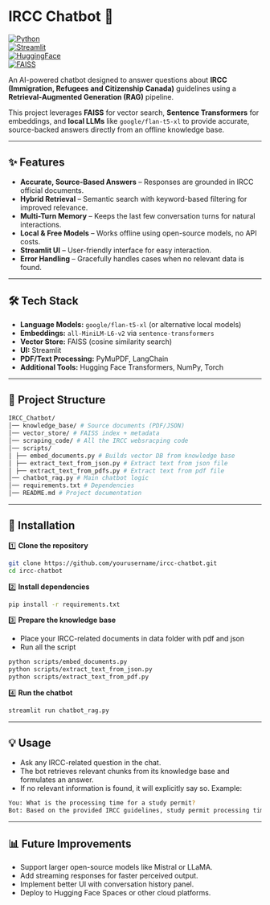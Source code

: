 # IRCC Chatbot 🤖  
[![Python](https://img.shields.io/badge/Python-3.9%2B-blue)](https://www.python.org/)  
[![Streamlit](https://img.shields.io/badge/Streamlit-App-red)](https://streamlit.io/)  
[![HuggingFace](https://img.shields.io/badge/🤗-Transformers-yellow)](https://huggingface.co/)  
[![FAISS](https://img.shields.io/badge/Vector%20DB-FAISS-green)](https://faiss.ai/)  

An AI-powered chatbot designed to answer questions about **IRCC (Immigration, Refugees and Citizenship Canada)** guidelines using a **Retrieval-Augmented Generation (RAG)** pipeline.  

This project leverages **FAISS** for vector search, **Sentence Transformers** for embeddings, and **local LLMs** like `google/flan-t5-xl` to provide accurate, source-backed answers directly from an offline knowledge base.  

---

## ✨ Features  
- **Accurate, Source-Based Answers** – Responses are grounded in IRCC official documents.  
- **Hybrid Retrieval** – Semantic search with keyword-based filtering for improved relevance.  
- **Multi-Turn Memory** – Keeps the last few conversation turns for natural interactions.  
- **Local & Free Models** – Works offline using open-source models, no API costs.  
- **Streamlit UI** – User-friendly interface for easy interaction.  
- **Error Handling** – Gracefully handles cases when no relevant data is found.  

---

## 🛠️ Tech Stack  
- **Language Models:** `google/flan-t5-xl` (or alternative local models)  
- **Embeddings:** `all-MiniLM-L6-v2` via `sentence-transformers`  
- **Vector Store:** FAISS (cosine similarity search)  
- **UI:** Streamlit  
- **PDF/Text Processing:** PyMuPDF, LangChain  
- **Additional Tools:** Hugging Face Transformers, NumPy, Torch  

---

## 📂 Project Structure  
```bash
IRCC_Chatbot/
│── knowledge_base/ # Source documents (PDF/JSON)
│── vector_store/ # FAISS index + metadata
│── scraping_code/ # All the IRCC websracping code 
│── scripts/
│ ├── embed_documents.py # Builds vector DB from knowledge base
│ ├── extract_text_from_json.py # Extract text from json file 
│ ├── extract_text_from_pdfs.py # Extract text from pdf file 
│── chatbot_rag.py # Main chatbot logic
│── requirements.txt # Dependencies
│── README.md # Project documentation
```

---

## 🚀 Installation  

1️⃣ **Clone the repository**  
```bash
git clone https://github.com/yourusername/ircc-chatbot.git
cd ircc-chatbot
```

2️⃣ **Install dependencies**
```bash
pip install -r requirements.txt
```

3️⃣ **Prepare the knowledge base**
- Place your IRCC-related documents in data folder with pdf and json
- Run all the script
```bash
python scripts/embed_documents.py
python scripts/extract_text_from_json.py
python scripts/extract_text_from_pdf.py
```

4️⃣ **Run the chatbot**
```bash 
streamlit run chatbot_rag.py
```

---

## 💡 Usage
- Ask any IRCC-related question in the chat.
- The bot retrieves relevant chunks from its knowledge base and formulates an answer.
- If no relevant information is found, it will explicitly say so.
Example:
```bash
You: What is the processing time for a study permit?  
Bot: Based on the provided IRCC guidelines, study permit processing times vary depending on your country. Please refer to the official IRCC website for the most recent updates.
```

---

## 📊 Future Improvements
- Support larger open-source models like Mistral or LLaMA.
- Add streaming responses for faster perceived output.
- Implement better UI with conversation history panel.
- Deploy to Hugging Face Spaces or other cloud platforms.